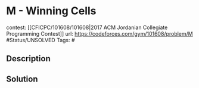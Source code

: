 # M - Winning Cells

contest: [[CFICPC/101608/101608|2017 ACM Jordanian Collegiate Programming Contest]]
url: https://codeforces.com/gym/101608/problem/M
#Status/UNSOLVED
Tags: #

## Description

## Solution

